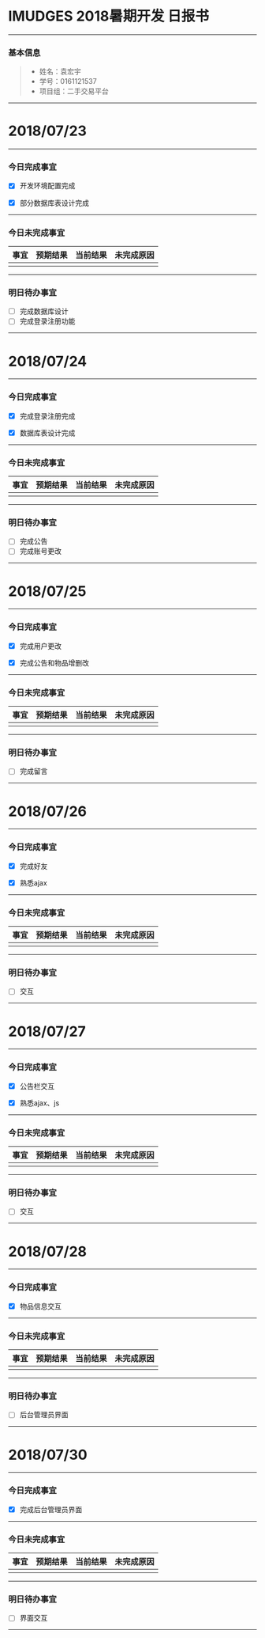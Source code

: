 # IMUDGES 2018暑期开发 日报书
-------


### 基本信息
> * 姓名：袁宏宇
> * 学号：0161121537
> * 项目组：二手交易平台
-------


# 2018/07/23

-------

### 今日完成事宜
- [x]  开发环境配置完成
- [x]  部分数据库表设计完成


-----
### 今日未完成事宜


| 事宜     |预期结果| 当前结果  | 未完成原因   | 
| --------   | -----:  | -----:  | :----:  |
|    |   |   |   |


------
### 明日待办事宜
- [ ] 完成数据库设计
- [ ] 完成登录注册功能
-------

# 2018/07/24

-------

### 今日完成事宜
- [x]  完成登录注册完成
- [x]  数据库表设计完成


-----
### 今日未完成事宜


| 事宜     |预期结果| 当前结果  | 未完成原因   | 
| --------   | -----:  | -----:  | :----:  |
|    |   |   |   |


------
### 明日待办事宜
- [ ] 完成公告
- [ ] 完成账号更改
-------

# 2018/07/25

-------

### 今日完成事宜
- [x]  完成用户更改
- [x]  完成公告和物品增删改


-----
### 今日未完成事宜


| 事宜     |预期结果| 当前结果  | 未完成原因   | 
| --------   | -----:  | -----:  | :----:  |
|    |   |   |   |


------
### 明日待办事宜
- [ ] 完成留言
-------

# 2018/07/26

-------

### 今日完成事宜
- [x]  完成好友
- [x]  熟悉ajax


-----
### 今日未完成事宜


| 事宜     |预期结果| 当前结果  | 未完成原因   | 
| --------   | -----:  | -----:  | :----:  |
|    |   |   |   |


------
### 明日待办事宜
- [ ] 交互
-------


# 2018/07/27

-------

### 今日完成事宜
- [x]  公告栏交互
- [x]  熟悉ajax、js


-----
### 今日未完成事宜


| 事宜     |预期结果| 当前结果  | 未完成原因   | 
| --------   | -----:  | -----:  | :----:  |
|    |   |   |   |


------
### 明日待办事宜
- [ ] 交互
-------

# 2018/07/28

-------

### 今日完成事宜
- [x]  物品信息交互


-----
### 今日未完成事宜


| 事宜     |预期结果| 当前结果  | 未完成原因   | 
| --------   | -----:  | -----:  | :----:  |
|    |   |   |   |


------
### 明日待办事宜
- [ ] 后台管理员界面
-------


# 2018/07/30

-------

### 今日完成事宜
- [x]  完成后台管理员界面


-----
### 今日未完成事宜


| 事宜     |预期结果| 当前结果  | 未完成原因   | 
| --------   | -----:  | -----:  | :----:  |
|    |   |   |   |


------
### 明日待办事宜
- [ ] 界面交互
-------
